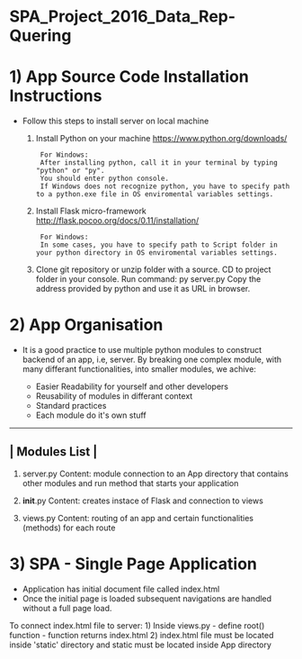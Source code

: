 # SPA_Project_2016_Data_Rep-Quering

# 1) App Source Code Installation Instructions

- Follow this steps to install server on local machine

    1) Install Python on your machine
            https://www.python.org/downloads/
            
            For Windows: 
            After installing python, call it in your terminal by typing "python" or "py".
            You should enter python console.
            If Windows does not recognize python, you have to specify path to a python.exe file in OS enviromental variables settings.
            
    2) Install Flask micro-framework 
            http://flask.pocoo.org/docs/0.11/installation/
            
            For Windows: 
            In some cases, you have to specify path to Script folder in your python directory in OS enviromental variables settings.
            
    3) Clone git repository or unzip folder with a source. CD to project folder in your console. 
       Run command: py server.py
       Copy the address provided by python and use it as URL in browser.

# 2) App Organisation

- It is a good practice to use multiple python modules to construct backend of an app, i.e, server.
  By breaking one complex module, with many differant functionalities, into smaller modules, we achive:
  
    * Easier Readability for yourself and other developers
    * Reusability of modules in differant context
    * Standard practices
    * Each module do it's own stuff
    
_________________
|  Modules List | 
-----------------


1) server.py 
        Content: module connection to an App directory that contains other modules
                 and run method that starts your application
    

2) __init__.py 
        Content: creates instace of Flask and connection to views

3) views.py
        Content: routing of an app and certain functionalities (methods) for each route



# 3) SPA - Single Page Application

- Application has initial document file called index.html
- Once the initial page is loaded subsequent navigations are handled without a full page load. 
  
To connect index.html file to server:
    1) Inside views.py - define root() function 
                       - function returns index.html 
    2) index.html file must be located inside 'static' directory
       and static must be located inside App directory
























